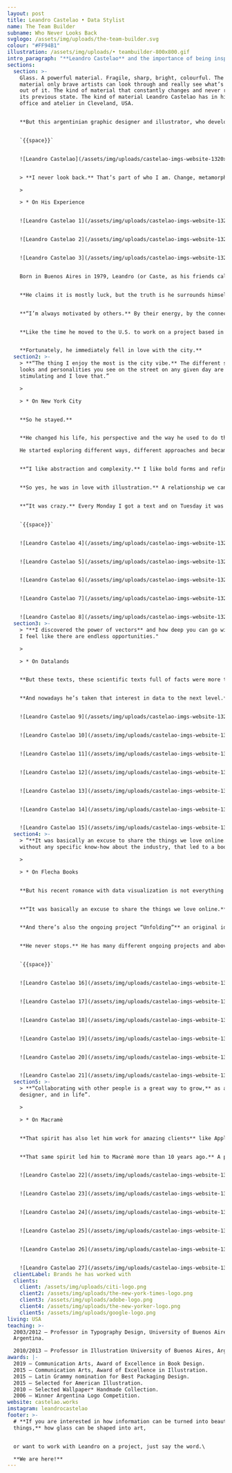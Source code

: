 ```yaml
---
layout: post
title: Leandro Castelao • Data Stylist
name: The Team Builder
subname: Who Never Looks Back
svglogo: /assets/img/uploads/the-team-builder.svg
colour: "#FF94B1"
illustration: /assets/img/uploads/• teambuilder-800x800.gif
intro_paragraph: "**Leandro Castelao** and the importance of being inspired all the time."
sections:
  section: >-
    Glass. A powerful material. Fragile, sharp, bright, colourful. The kind of
    material only brave artists can look through and really see what’s coming
    out of it. The kind of material that constantly changes and never returns to
    its previous state. The kind of material Leandro Castelao has in his home
    office and atelier in Cleveland, USA.


    **But this argentinian graphic designer and illustrator, who developed a fine taste in sculpting glass and wood, was not always what he is now.** He is in constant movement, flowing, embracing change: “I never look back. That’s part of who I am. Change, metamorphosis. Staring over and over again, from scratch”.


    `{{space}}`


    ![Leandro Castelao](/assets/img/uploads/castelao-imgs-website-1320x1320px-01.jpg)


    > **I never look back.** That’s part of who I am. Change, metamorphosis. Staring over and over again, from scratch.

    >

    > * On His Experience


    ![Leandro Castelao 1](/assets/img/uploads/castelao-imgs-website-1320x1320px-02.jpg)


    ![Leandro Castelao 2](/assets/img/uploads/castelao-imgs-website-1320x1320px-03.jpg)


    ![Leandro Castelao 3](/assets/img/uploads/castelao-imgs-website-1320x1320px-04.jpg)


    Born in Buenos Aires in 1979, Leandro (or Caste, as his friends call him) always finds different ways to do things, different approaches and different people to work with. 


    **He claims it is mostly luck, but the truth is he surrounds himself with the most varied talent.** He knows a lot of people and a lot of people know him. That special connection started when he was teaching Tipografía 2 at Universidad de Buenos Aires. Those connections shaped his career.


    **“I’m always motivated by others.** By their energy, by the connection built. And when you find that special connection, projects find their own way.”


    **Like the time he moved to the U.S. to work on a project based in New York City.** He did not give it much thought. He just did it, not looking back, as he always does.


    **Fortunately, he immediately fell in love with the city.**
  section2: >-
    > **“The thing I enjoy the most is the city vibe.** The different styles,
    looks and personalities you see on the street on any given day are visually
    stimulating and I love that.”

    >

    > * On New York City


    **So he stayed.**


    **He changed his life, his perspective and the way he used to do things, again.**

    He started exploring different ways, different approaches and became more and more interested in an old passion: illustration.


    **“I like abstraction and complexity.** I like bold forms and refined details. I’ve always enjoyed exploring different techniques and at some point I discovered the power of vectors and how deep you can go with them. I feel like there are endless opportunities.”


    **So yes, he was in love with illustration.** A relationship we can catalogue as a crazy ride. A crazy but beautiful ride that started when he was living in Argentina and led him to work for The New York Times. At first it was hard, as he recalls: 


    **“It was crazy.** Every Monday I got a text and on Tuesday it was printed. So I had less than 24 hours to do it”.


    `{{space}}`


    ![Leandro Castelao 4](/assets/img/uploads/castelao-imgs-website-1320x1320px-05.jpg)


    ![Leandro Castelao 5](/assets/img/uploads/castelao-imgs-website-1320x1320px-06.jpg)


    ![Leandro Castelao 6](/assets/img/uploads/castelao-imgs-website-1320x1320px-07.jpg)


    ![Leandro Castelao 7](/assets/img/uploads/castelao-imgs-website-1320x1320px-08.jpg)


    ![Leandro Castelao 8](/assets/img/uploads/castelao-imgs-website-1320x1320px-09.jpg)
  section3: >-
    > "**I discovered the power of vectors** and how deep you can go with them.
    I feel like there are endless opportunities."

    >

    > * On Datalands


    **But these texts, these scientific texts full of facts were more than just work for him.** He actually read them for pleasure. Data. Numbers. Facts. A powerful combination to the career path he would have taken if he hadn’t chosen to be a graphic designer: engineering.


    **And nowadays he’s taken that interest in data to the next level.** Leandro is now the Creative Director and Co-founder of Datalands a creative studio he started in partnership with Liz Meyer y Gavin Potenza that gives shape to data. A place where he can (on his own words) “bring together typography, color, shapes, concepts and vast amounts of information. Basically what design is all about.”


    ![Leandro Castelao 9](/assets/img/uploads/castelao-imgs-website-1320x1320px-10.jpg)


    ![Leandro Castelao 10](/assets/img/uploads/castelao-imgs-website-1320x1320px-11.jpg)


    ![Leandro Castelao 11](/assets/img/uploads/castelao-imgs-website-1320x1320px-12.jpg)


    ![Leandro Castelao 12](/assets/img/uploads/castelao-imgs-website-1320x1320px-13.jpg)


    ![Leandro Castelao 13](/assets/img/uploads/castelao-imgs-website-1320x1320px-14.jpg)


    ![Leandro Castelao 14](/assets/img/uploads/castelao-imgs-website-1320x1320px-29.jpg)


    ![Leandro Castelao 15](/assets/img/uploads/castelao-imgs-website-1320x1320px-16.jpg)
  section4: >-
    > “**It was basically an excuse to share the things we love online.** And
    without any specific know-how about the industry, that led to a book.”

    >

    > * On Flecha Books


    **But his recent romance with data visualization is not everything in his world either.** He’s also the founder of Flecha Books, an independent publishing house that was born to help him and his business partner share what they think is worth communicating to the world:


    **“It was basically an excuse to share the things we love online.** And without any specific know-how about the industry, that led to a book.” 


    **And there’s also the ongoing project “Unfolding”** an original idea that gave them the chance to collaborate with different artists, giving them the absolute freedom to show their work with no restraints. Apart from a foldable canvas, of course.


    **He never stops.** He has many different ongoing projects and above all he’s a team player. That’s why he always finds the right people to work with and the reason why he is so appreciated by his co-workers. 


    `{{space}}`


    ![Leandro Castelao 16](/assets/img/uploads/castelao-imgs-website-1320x1320px-17.jpg)


    ![Leandro Castelao 17](/assets/img/uploads/castelao-imgs-website-1320x1320px-18.jpg)


    ![Leandro Castelao 18](/assets/img/uploads/castelao-imgs-website-1320x1320px-19.jpg)


    ![Leandro Castelao 19](/assets/img/uploads/castelao-imgs-website-1320x1320px-20.jpg)


    ![Leandro Castelao 20](/assets/img/uploads/castelao-imgs-website-1320x1320px-21.jpg)


    ![Leandro Castelao 21](/assets/img/uploads/castelao-imgs-website-1320x1320px-22.jpg)
  section5: >-
    > **“Collaborating with other people is a great way to grow,** as a
    designer, and in life”.

    >

    > * On Macramè


    **That spirit has also let him work for amazing clients** like Apple, Google, The New York Times, The New Yorker, Mercedes Benz or Citibank; winning 2 Communication Arts Awards of Excellence and a Latin Grammy nomination. 


    **That same spirit led him to Macramè more than 10 years ago.** A place that gives him the chance to work on complex, big scale projects, with different people. Like the ones for Wired Magazine and Montanari, in Italy. Projects he could find a specific creative solution that 10 years later, would still work. Projects he can make his own and enjoy, without looking back. Like everything he does.


    ![Leandro Castelao 22](/assets/img/uploads/castelao-imgs-website-1320x1320px-23.jpg)


    ![Leandro Castelao 23](/assets/img/uploads/castelao-imgs-website-1320x1320px-24.jpg)


    ![Leandro Castelao 24](/assets/img/uploads/castelao-imgs-website-1320x1320px-25.jpg)


    ![Leandro Castelao 25](/assets/img/uploads/castelao-imgs-website-1320x1320px-26.jpg)


    ![Leandro Castelao 26](/assets/img/uploads/castelao-imgs-website-1320x1320px-27.jpg)


    ![Leandro Castelao 27](/assets/img/uploads/castelao-imgs-website-1320x1320px-28.jpg)
  clientLabel: Brands he has worked with
  clients:
    client: /assets/img/uploads/citi-logo.png
    client2: /assets/img/uploads/the-new-york-times-logo.png
    client3: /assets/img/uploads/adobe-logo.png
    client4: /assets/img/uploads/the-new-yorker-logo.png
    client5: /assets/img/uploads/google-logo.png
living: USA
teaching: >-
  2003/2012 — Professor in Typography Design, University of Buenos Aires,
  Argentina.

  2010/2013 — Professor in Illustration University of Buenos Aires, Argentina.
awards: |-
  2019 — Communication Arts, Award of Excellence in Book Design.
  2015 — Communication Arts, Award of Excellence in Illustration.
  2015 — Latin Grammy nomination for Best Packaging Design.
  2015 — Selected for American Illustration.
  2010 — Selected Wallpaper* Handmade Collection.
  2006 — Winner Argentina Logo Competition.
website: castelao.works
imstagram: leandrocastelao
footer: >-
  # **If you are interested in how information can be turned into beautiful
  things,** how glass can be shaped into art,


  or want to work with Leandro on a project, just say the word.\

  **We are here!**
---
```


